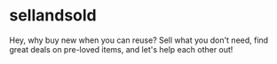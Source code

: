 # sellandsold
Hey, why buy new when you can reuse? Sell what you don't need, find great deals on pre-loved items, and let's help each other out!

